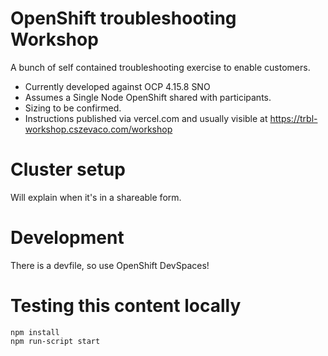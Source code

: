# OpenShift troubleshooting Workshop

A bunch of self contained troubleshooting exercise to enable customers.

- Currently developed against OCP 4.15.8 SNO
- Assumes a Single Node OpenShift shared with participants.
- Sizing to be confirmed.
- Instructions published via vercel.com and usually visible at https://trbl-workshop.cszevaco.com/workshop

# Cluster setup
Will explain when it's in a shareable form.

# Development
There is a devfile, so use OpenShift DevSpaces!

# Testing this content locally
```
npm install
npm run-script start
```
